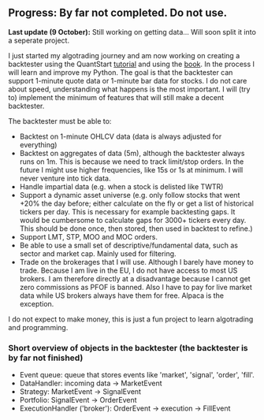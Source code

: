 ## Progress: By far not completed. Do not use. 
**Last update (9 October):** Still working on getting data... Will soon split it into a seperate project.

I just started my algotrading journey and am now working on creating a backtester using the QuantStart [tutorial](http://www.quantstart.com/articles/Event-Driven-Backtesting-with-Python-Part-I/) and using the [book](http://www.quantstart.com/successful-algorithmic-trading-ebook/). In the process I will learn and improve my Python. The goal is that the backtester can support 1-minute quote data or 1-minute bar data for stocks. I do not care about speed, understanding what happens is the most important. I will (try to) implement the minimum of features that will still make a decent backtester.

The backtester must be able to:
* Backtest on 1-minute OHLCV data (data is always adjusted for everything)
* Backtest on aggregates of data (5m), although the backtester always runs on 1m. This is because we need to track limit/stop orders. In the future I might use higher frequencies, like 15s or 1s at minimum. I will never venture into tick data.
* Handle impartial data (e.g. when a stock is delisted like TWTR)
* Support a dynamic asset universe (e.g. only follow stocks that went +20% the day before; either calculate on the fly or get a list of historical tickers per day. This is necessary for example backtesting gaps. It would be cumbersome to calculate gaps for 3000+ tickers every day. This should be done once, then stored, then used in backtest to refine.)
* Support LMT, STP, MOO and MOC orders.
* Be able to use a small set of descriptive/fundamental data, such as sector and market cap. Mainly used for filtering.
* Trade on the brokerages that I will use. Although I barely have money to trade. Because I am live in the EU, I do not have access to most US brokers. I am therefore directly at a disadvantage because I cannot get zero commissions as PFOF is banned. Also I have to pay for live market data while US brokers always have them for free. Alpaca is the exception.

I do not expect to make money, this is just a fun project to learn algotrading and programming. 

### Short overview of objects in the backtester (the backtester is by far not finished)
* Event queue: queue that stores events like 'market', 'signal', 'order', 'fill'.
* DataHandler: incoming data -> MarketEvent
* Strategy: MarketEvent -> SignalEvent
* Portfolio: SignalEvent -> OrderEvent
* ExecutionHandler ('broker'): OrderEvent -> execution -> FillEvent
